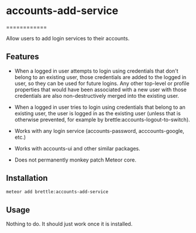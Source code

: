 # accounts-add-service
============

Allow users to add login services to their accounts.

## Features

- When a logged in user attempts to login using credentials that don't belong to
  an existing user, those credentials are added to the logged in user, so they can be
  used for future logins. Any other top-level or profile properties that would have
  been associated with a new user with those credentials are also non-destructively
  merged into the existing user.

- When a logged in user tries to login using credentials that belong to an
  existing user, the user is logged in as the existing user (unless that is
  otherwise prevented, for example by brettle:accounts-logout-to-switch).

- Works with any login service (accounts-password, acccounts-google, etc.)

- Works with accounts-ui and other similar packages.

- Does not permanently monkey patch Meteor core.

## Installation
```sh
meteor add brettle:accounts-add-service
```

## Usage

Nothing to do. It should just work once it is installed.
